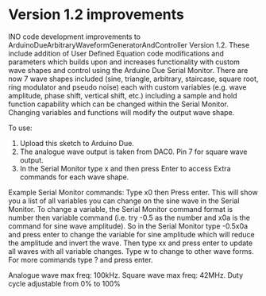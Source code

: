 # Version 1.2 improvements

INO code development improvements to ArduinoDueArbitraryWaveformGeneratorAndController Version 1.2. 
These include addition of User Defined Equation code modifications and parameters which builds upon and increases functionality 
with custom wave shapes and control using the Arduino Due Serial Monitor. There are now 7 wave shapes included (sine, triangle, arbitrary, 
staircase, square root, ring modulator and pseudo noise) each with custom variables (e.g. wave amplitude, phase shift, vertical shift, etc.) 
including a sample and hold function capability which can be changed within the Serial Monitor. 
Changing variables and functions will modify the output wave shape. 

To use:
1) Upload this sketch to Arduino Due.
2) The analogue wave output is taken from DAC0. Pin 7 for square wave output.
3) In the Serial Monitor type x and then press Enter to access Extra commands for each wave shape.

Example Serial Monitor commands:  Type x0 then Press enter. This will show you a list of all variables you can change on the sine wave in the Serial Monitor. To change a variable, the Serial Monitor command format is number then variable command (i.e. try -0.5 as the number and x0a is the command for sine wave amplitude). So in the Serial Monitor type -0.5x0a and press enter to change the variable for sine amplitude which will reduce the amplitude and invert the wave. Then type xx and press enter to update all waves with all variable changes. Type w to change to other wave forms. For more commands type ? and press enter.


Analogue wave max freq: 100kHz. Square wave max freq: 42MHz. Duty cycle adjustable from 0% to 100%
